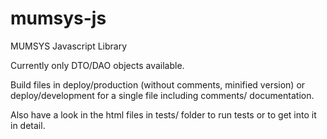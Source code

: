 # mumsys-js
MUMSYS Javascript Library

Currently only DTO/DAO objects available.

Build files in deploy/production (without comments, minified version) or 
deploy/development for a single file including comments/ documentation.

Also have a look in the html files in tests/ folder to run tests or to get into it in detail.


